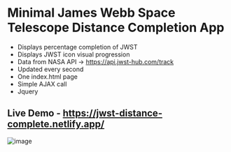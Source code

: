 # Minimal James Webb Space Telescope Distance Completion App
- Displays percentage completion of JWST
- Displays JWST icon visual progression 
- Data from NASA API -> https://api.jwst-hub.com/track
- Updated every second
- One index.html page
- Simple AJAX call
- Jquery

## Live Demo - https://jwst-distance-complete.netlify.app/

![image](https://user-images.githubusercontent.com/5031853/150164695-b1202ec8-c6d8-4689-86f5-97c3e2a085e8.png)
